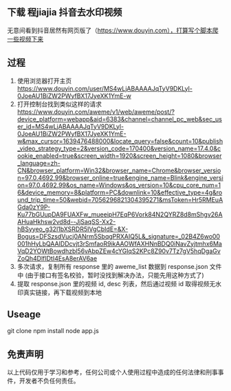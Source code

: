 ## 下载 程jiajia 抖音去水印视频

无意间看到抖音居然有网页版了（https://www.douyin.com），打算写个脚本爬一些视频下来

## 过程

1. 使用浏览器打开主页 https://www.douyin.com/user/MS4wLjABAAAAJqTyV9DKLyl-0JoeAU1BiZW2PWyfBX17JyeXK1YmE-w
2. 打开控制台找到类似这样的请求 https://www.douyin.com/aweme/v1/web/aweme/post/?device_platform=webapp&aid=6383&channel=channel_pc_web&sec_user_id=MS4wLjABAAAAJqTyV9DKLyl-0JoeAU1BiZW2PWyfBX17JyeXK1YmE-w&max_cursor=1639476488000&locate_query=false&count=10&publish_video_strategy_type=2&version_code=170400&version_name=17.4.0&cookie_enabled=true&screen_width=1920&screen_height=1080&browser_language=zh-CN&browser_platform=Win32&browser_name=Chrome&browser_version=97.0.4692.99&browser_online=true&engine_name=Blink&engine_version=97.0.4692.99&os_name=Windows&os_version=10&cpu_core_num=16&device_memory=8&platform=PC&downlink=10&effective_type=4g&round_trip_time=50&webid=7056296821304395271&msToken=Hr5RMEuAGda0zY9P-Ku77bGUupDA9FUAXFw_mueeipH7EqP6Vork84N2QYRZ8d8mShgv26AAHuaHkhsw2vd8d--JjSaqSS-Xx2-hBSyyeo_g32l1bXSRDR5IVgCbIdE=&X-Bogus=DFSzsdVucj0ANrm5SbqgPRXAIQ5L&_signature=_02B4Z6wo00001hHyLbQAAIDDcvjt3rSmfaoR9ikAAOWfAXHNnBDQ0iNavZyjtmhx6MaVqD2YOWtBowdhzbl56vAbpZEw4cYGIqS2KPc8Z90v7Tz7gV5hqDgaGvZoQh4DlfIDtI4EsA8erAV6ae
3. 多次请求，复制所有 response 里的 aweme_list 数据到 response.json 文件中 (由于接口有签名校验，暂时没找到解决办法，只能先用这种方式了)
4. 提取 response.json 里的视频 id, desc 列表，然后通过视频 id 取得视频无水印真实链接，再下载视频到本地

## Useage

git clone
npm install
node app.js

## 免责声明

以上代码仅用于学习和参考，任何公司或个人使用过程中造成的任何法律和刑事事件，开发者不负任何责任。